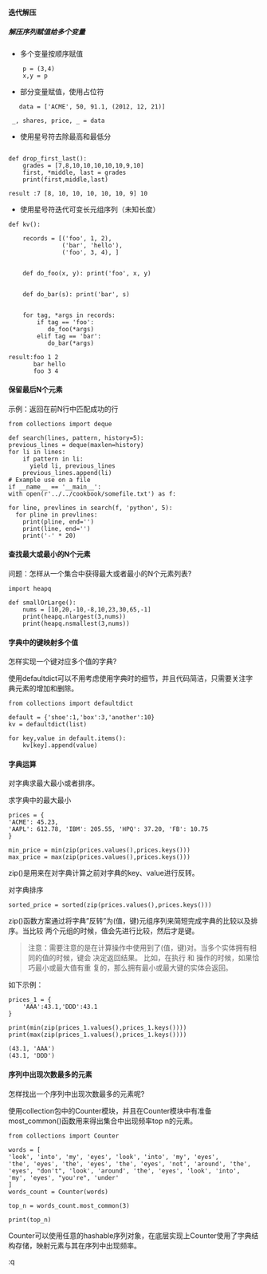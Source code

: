 #### 迭代解压

##### 解压序列赋值给多个变量

* 多个变量按顺序赋值
```
    p = (3,4)
    x,y = p

```
* 部分变量赋值，使用占位符
```
   data = ['ACME', 50, 91.1, (2012, 12, 21)]
  
 _, shares, price, _ = data
```
* 使用星号符去除最高和最低分

```

def drop_first_last():
    grades = [7,8,10,10,10,10,10,9,10]
    first, *middle, last = grades
    print(first,middle,last)

result :7 [8, 10, 10, 10, 10, 10, 9] 10

```
* 使用星号符迭代可变长元组序列（未知长度）

```
def kv():

    records = [('foo', 1, 2),
               ('bar', 'hello'),
               ('foo', 3, 4), ]


    def do_foo(x, y): print('foo', x, y)


    def do_bar(s): print('bar', s)


    for tag, *args in records:
        if tag == 'foo':
           do_foo(*args)
        elif tag == 'bar':
           do_bar(*args)

result:foo 1 2
       bar hello
       foo 3 4
```
#### 保留最后N个元素

示例：返回在前N行中匹配成功的行

```
from collections import deque

def search(lines, pattern, history=5): 
previous_lines = deque(maxlen=history) 
for li in lines:
    if pattern in li:
      yield li, previous_lines
    previous_lines.append(li)
# Example use on a file
if __name__ == '__main__':
with open(r'../../cookbook/somefile.txt') as f:

for line, prevlines in search(f, 'python', 5):
  for pline in prevlines:
    print(pline, end='')
    print(line, end='') 
    print('-' * 20)
```
#### 查找最大或最小的N个元素

问题：怎样从一个集合中获得最大或者最小的N个元素列表?

```
import heapq

def smallOrLarge():
    nums = [10,20,-10,-8,10,23,30,65,-1]
    print(heapq.nlargest(3,nums))
    print(heapq.nsmallest(3,nums))
```

#### 字典中的键映射多个值

怎样实现一个键对应多个值的字典?

使用defaultdict可以不用考虑使用字典时的细节，并且代码简洁，只需要关注字典元素的增加和删除。

```
from collections import defaultdict

default = {'shoe':1,'box':3,'another':10}
kv = defaultdict(list)

for key,value in default.items():
    kv[key].append(value)
```

#### 字典运算

对字典求最大最小或者排序。

求字典中的最大最小

```
prices = {
'ACME': 45.23,
'AAPL': 612.78, 'IBM': 205.55, 'HPQ': 37.20, 'FB': 10.75
}

min_price = min(zip(prices.values(),prices.keys()))
max_price = max(zip(prices.values(),prices.keys()))
```
zip()是用来在对字典计算之前对字典的key、value进行反转。

对字典排序

```
sorted_price = sorted(zip(prices.values(),prices.keys()))
```
 zip()函数方案通过将字典”反转”为(值，键)元组序列来简短完成字典的比较以及排序。当比较 两个元组的时候，值会先进行比较，然后才是键。

>注意：需要注意的是在计算操作中使用到了(值，键)对。当多个实体拥有相同的值的时候，键会 决定返回结果。 比如，在执行 和 操作的时候，如果恰巧最小或最大值有重 复的，那么拥有最小或最大键的实体会返回。

如下示例：

```
prices_1 = {
    'AAA':43.1,'DDD':43.1
}

print(min(zip(prices_1.values(),prices_1.keys())))
print(max(zip(prices_1.values(),prices_1.keys())))

```
```
(43.1, 'AAA')
(43.1, 'DDD')
```

#### 序列中出现次数最多的元素

怎样找出一个序列中出现次数最多的元素呢?

使用collection包中的Counter模块，并且在Counter模块中有准备most_common()函数用来得出集合中出现频率top n的元素。

```
from collections import Counter

words = [
'look', 'into', 'my', 'eyes', 'look', 'into', 'my', 'eyes',
'the', 'eyes', 'the', 'eyes', 'the', 'eyes', 'not', 'around', 'the', 'eyes', "don't", 'look', 'around', 'the', 'eyes', 'look', 'into', 'my', 'eyes', "you're", 'under'
]
words_count = Counter(words)

top_n = words_count.most_common(3)

print(top_n)
```

Counter可以使用任意的hashable序列对象，在底层实现上Counter使用了字典结构存储，映射元素与其在序列中出现频率。





 



:q
